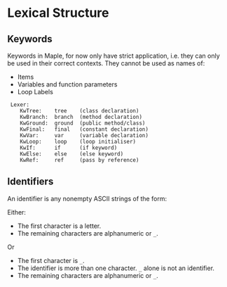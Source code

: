 # Lexical Structure

## Keywords

Keywords in Maple, for now only have strict application, i.e. they can only be used in their correct contexts. They cannot be used as names of:
* Items
* Variables and function parameters
* Loop Labels

```
 Lexer:
    KwTree:    tree    (class declaration)
    KwBranch:  branch  (method declaration)
    KwGround:  ground  (public method/class)
    KwFinal:   final   (constant declaration)
    KwVar:     var     (variable declaration)
    KwLoop:    loop    (loop initialiser)
    KwIf:      if      (if keyword)
    KwElse:    else    (else keyword)
    KwRef:     ref     (pass by reference)
```

## Identifiers

An identifier is any nonempty ASCII strings of the form:

Either:
* The first character is a letter.
* The remaining characters are alphanumeric or `_`.

Or
* The first character is `_`.
* The identifier is more than one character. `_` alone is not an identifier.
* The remaining characters are alphanumeric or `_`.